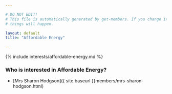 ```yaml
---

# DO NOT EDIT!
# This file is automatically generated by get-members. If you change it, bad
# things will happen.

layout: default
title: "Affordable Energy"

---
```


{% include interests/affordable-energy.md %}

### Who is interested in Affordable Energy?


* [Mrs Sharon Hodgson]({ site.baseurl }}members/mrs-sharon-hodgson.html)
